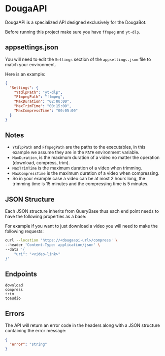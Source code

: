 # DougaAPI

DougaAPI is a specialized API designed exclusively for the DougaBot.

Before running this project make sure you have `ffmpeg` and `yt-dlp`.

## appsettings.json

You will need to edit the `Settings` section of the `appsettings.json` file to match your environment.

Here is an example:

```json
{
  "Settings": {
    "YtdlpPath": "yt-dlp",
    "FfmpegPath": "ffmpeg",
    "MaxDuration": "02:00:00",
    "MaxTrimTime": "00:15:00",
    "MaxCompressTime": "00:05:00"
  }
}
```

## Notes

- `YtdlpPath` and `FfmpegPath` are the paths to the executables, in this example we assume they are in the `PATH` environment variable.
- `MaxDuration`, is the maximum duration of a video no matter the operation (download, compress, trim).
- `MaxTrimTime` is the maximum duration of a video when trimming.
- `MaxCompressTime` is the maximum duration of a video when compressing.
- So in your example case a video can be at most 2 hours long, the trimming time is 15 minutes and the compressing time is 5 minutes.

## JSON Structure

Each JSON structure inherits from QueryBase thus each end point needs to have the following properties as a base:

For example if you want to just download a video you will need to make the following requests:

```bash
curl --location 'https://<dougaapi-url>/compress' \
--header 'Content-Type: application/json' \
--data '{
    "uri": "<video-link>"
}'
```

## Endpoints

```text
download
compress
trim
toaudio
```

## Errors

The API will return an error code in the headers along with a JSON structure containing the error message:

```json
{
  "error": "string"
}
```
